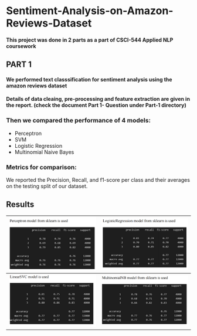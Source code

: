 # Sentiment-Analysis-on-Amazon-Reviews-Dataset

#### This project was done in 2 parts as a part of CSCI-544 Applied NLP coursework

## PART 1

#### We performed text classsification for sentiment analysis using the amazon reviews dataset
#### Details of data cleaing, pre-processing and feature extraction are given in the report. (check the document Part 1- Question under Part-1 directory)

### Then we compared the performance of 4 models:
 - Perceptron
 - SVM
 - Logistic Regression
 - Multinomial Naive Bayes

### Metrics for comparison:
We reported the Precision, Recall, and f1-score per class and their averages on the testing split of our dataset.



## Results

![](./output/part1-perceptron.png)  |  ![](./output/part1-logistic.png) 
:-------------------------:|:-------------------------:
![](./output/part1-svm.png)  |  ![](./output/part1-multiNB.png)





 
